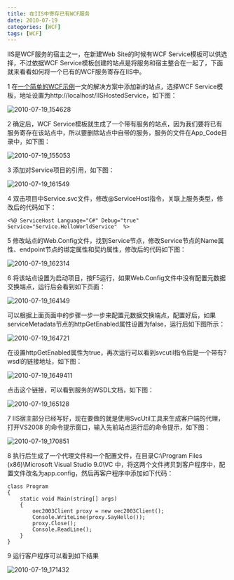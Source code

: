 ```yaml
---
title: 在IIS中寄存已有WCF服务
date: 2010-07-19
categories: [WCF]
tags: [WCF]
---
```


IIS是WCF服务的宿主之一，在新建Web Site的时候有WCF Service模板可以供选择，不过依据WCF Service模板创建的站点是将服务和宿主整合在一起了，下面就来看看如何将一个已有的WCF服务寄存在IIS中。

1 在[一个简单的WCF示例](http://www.cnblogs.com/oec2003/archive/2010/07/15/1778013.html)一文的解决方案中添加新的站点，选择WCF Service模板，地址设置为http://localhost/IISHostedService，如下图：

![2010-07-19_154628](http://fwhyy.com/img/post/2010-07-19_154628.png)

2 确定后，WCF Service模板就生成了一个带有服务的站点，因为我们要将已有服务寄存在该站点中，所以要删除站点中自带的服务，服务的文件在App_Code目录中，如下图：

![2010-07-19_155053](http://fwhyy.com/img/post/2010-07-19_155053.png)

3 添加对Service项目的引用，如下图：

![2010-07-19_161549](http://fwhyy.com/img/post/2010-07-19_161549.png)

4 双击项目中Service.svc文件，修改@ServiceHost指令，关联上服务类型，修改后的代码如下：

```
<%@ ServiceHost Language="C#" Debug="true" Service="Service.HelloWorldService"  %>
```

5 修改站点的Web.Config文件，找到Service节点，修改Service节点的Name属性、endpoint节点的绑定属性和契约属性，修改后的代码如下图：

![2010-07-19_162314](http://fwhyy.com/img/post/2010-07-19_162314.png)

6 将该站点设置为启动项目，按F5运行，如果Web.Config文件中没有配置元数据交换端点，运行后会看到如下页面：

![2010-07-19_164149](http://fwhyy.com/img/post/2010-07-19_164149.png)

可以根据上面页面中的步骤一步一步来配置元数据交换端点，配置好后，如果serviceMetadata节点的httpGetEnabled属性设置为false，运行后如下图所示：

![2010-07-19_164721](http://fwhyy.com/img/post/2010-07-19_164721.png)

在设置httpGetEnabled属性为true，再次运行可以看到svcutil指令后是一个带有?wsdl的链接地址，如下图：

![2010-07-19_1649411](http://fwhyy.com/img/post/2010-07-19_1649411.png)

点击这个链接，可以看到服务的WSDL文档，如下图：

![2010-07-19_165128](http://fwhyy.com/img/post/2010-07-19_165128.png)

7 IIS宿主部分已经写好，现在要做的就是使用SvcUtil工具来生成客户端的代理，打开VS2008 的命令提示窗口，输入先前站点运行后的命令提示，如下图：

![2010-07-19_170851](http://fwhyy.com/img/post/2010-07-19_170851.png)

8 执行后生成了一个代理文件和一个配置文件，在目录C:\Program Files (x86)\Microsoft Visual Studio 9.0\VC 中，将这两个文件拷贝到客户程序中，配置文件改名为app.config，然后再客户程序中添加如下代码：

```
class Program
{
    static void Main(string[] args)
    {
        oec2003Client proxy = new oec2003Client();
        Console.WriteLine(proxy.SayHello());
        proxy.Close();
        Console.ReadLine();
    }
}
```

9 运行客户程序可以看到如下结果

![2010-07-19_171432](http://fwhyy.com/img/post/2010-07-19_171432.png)

